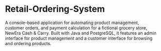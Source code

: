 # Retail-Ordering-System
A console-based application for automating product management, customer orders, and payment calculation for a fictional grocery store, NewEra Cash &amp; Carry. Built with Java and PostgreSQL, it features an admin interface for product management and a customer interface for browsing and ordering products.
